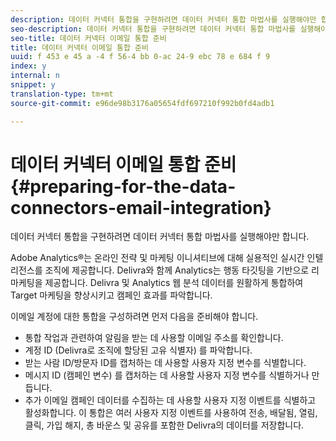 ```yaml
---
description: 데이터 커넥터 통합을 구현하려면 데이터 커넥터 통합 마법사를 실행해야만 합니다.
seo-description: 데이터 커넥터 통합을 구현하려면 데이터 커넥터 통합 마법사를 실행해야만 합니다.
seo-title: 데이터 커넥터 이메일 통합 준비
title: 데이터 커넥터 이메일 통합 준비
uuid: f 453 e 45 a -4 f 56-4 bb 0-ac 24-9 ebc 78 e 684 f 9
index: y
internal: n
snippet: y
translation-type: tm+mt
source-git-commit: e96de98b3176a05654fdf697210f992b0fd4adb1

---
```



# 데이터 커넥터 이메일 통합 준비{#preparing-for-the-data-connectors-email-integration}

데이터 커넥터 통합을 구현하려면 데이터 커넥터 통합 마법사를 실행해야만 합니다.

Adobe Analytics®는 온라인 전략 및 마케팅 이니셔티브에 대해 실용적인 실시간 인텔리전스를 조직에 제공합니다. Delivra와 함께 Analytics는 행동 타깃팅을 기반으로 리마케팅을 제공합니다. Delivra 및 Analytics 웹 분석 데이터를 원활하게 통합하여 Target 마케팅을 향상시키고 캠페인 효과를 파악합니다.

이메일 계정에 대한 통합을 구성하려면 먼저 다음을 준비해야 합니다.

* 통합 작업과 관련하여 알림을 받는 데 사용할 이메일 주소를 확인합니다.
* 계정 ID (Delivra로 조직에 할당된 고유 식별자) 를 파악합니다.
* 받는 사람 ID/방문자 ID를 캡처하는 데 사용할 사용자 지정 변수를 식별합니다.
* 메시지 ID (캠페인 변수) 를 캡처하는 데 사용할 사용자 지정 변수를 식별하거나 만듭니다.
* 추가 이메일 캠페인 데이터를 수집하는 데 사용할 사용자 지정 이벤트를 식별하고 활성화합니다. 이 통합은 여러 사용자 지정 이벤트를 사용하여 전송, 배달됨, 열림, 클릭, 가입 해지, 총 바운스 및 공유를 포함한 Delivra의 데이터를 저장합니다.

